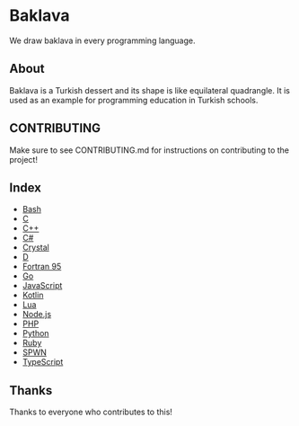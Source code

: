 # Baklava
We draw baklava in every programming language.

## About
Baklava is a Turkish dessert and its shape is like equilateral quadrangle. It is used as an example for programming education in Turkish schools. 

## CONTRIBUTING
Make sure to see CONTRIBUTING.md for instructions on contributing to the project!

## Index
* [Bash](B/Bash.sh)
* [C](C/C.c)
* [C++](C/Cpp.cpp)
* [C#](C/CSharp.cs)
* [Crystal](C/Crystal.cr)
* [D](D/D.d)
* [Fortran 95](F/Fortran.f95)
* [Go](G/Go.go)
* [JavaScript](J/JavaScript.js)
* [Kotlin](K/Kotlin.kt)
* [Lua](L/Lua.lua)
* [Node.js](N/Node.js)
* [PHP](P/PHP.php)
* [Python](P/Python.py)
* [Ruby](R/Ruby.rb)
* [SPWN](S/SPWN.spwn)
* [TypeScript](T/TypeScript.ts)

## Thanks
Thanks to everyone who contributes to this!
